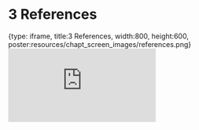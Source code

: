 # 3 References
 
{type: iframe, title:3 References, width:800, height:600, poster:resources/chapt_screen_images/references.png}
![](https://www.c-moor.org/module_biological_databases/no_toc/references.html)
 

 
